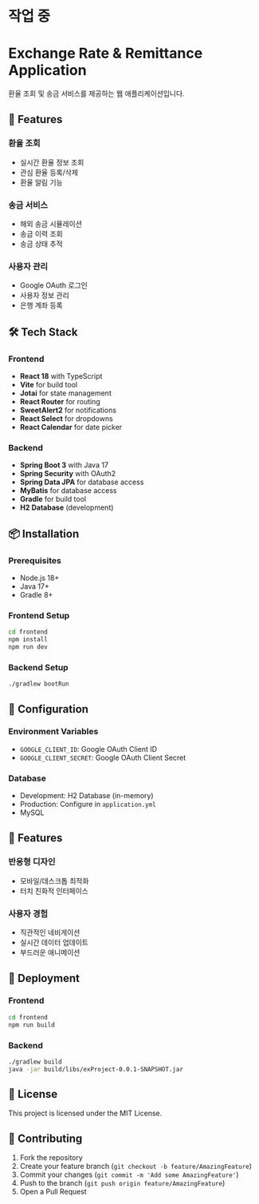 # 작업 중

# Exchange Rate & Remittance Application

환율 조회 및 송금 서비스를 제공하는 웹 애플리케이션입니다.

## 🚀 Features

### 환율 조회
- 실시간 환율 정보 조회
- 관심 환율 등록/삭제
- 환율 알림 기능

### 송금 서비스
- 해외 송금 시뮬레이션
- 송금 이력 조회
- 송금 상태 추적

### 사용자 관리
- Google OAuth 로그인
- 사용자 정보 관리
- 은행 계좌 등록

## 🛠️ Tech Stack

### Frontend
- **React 18** with TypeScript
- **Vite** for build tool
- **Jotai** for state management
- **React Router** for routing
- **SweetAlert2** for notifications
- **React Select** for dropdowns
- **React Calendar** for date picker

### Backend
- **Spring Boot 3** with Java 17
- **Spring Security** with OAuth2
- **Spring Data JPA** for database access
- **MyBatis** for database access
- **Gradle** for build tool
- **H2 Database** (development)

## 📦 Installation

### Prerequisites
- Node.js 18+
- Java 17+
- Gradle 8+

### Frontend Setup
```bash
cd frontend
npm install
npm run dev
```

### Backend Setup
```bash
./gradlew bootRun
```

## 🔧 Configuration

### Environment Variables
- `GOOGLE_CLIENT_ID`: Google OAuth Client ID
- `GOOGLE_CLIENT_SECRET`: Google OAuth Client Secret

### Database
- Development: H2 Database (in-memory)
- Production: Configure in `application.yml`
- MySQL

## 📱 Features

### 반응형 디자인
- 모바일/데스크톱 최적화
- 터치 친화적 인터페이스

### 사용자 경험
- 직관적인 네비게이션
- 실시간 데이터 업데이트
- 부드러운 애니메이션

## 🚀 Deployment

### Frontend
```bash
cd frontend
npm run build
```

### Backend
```bash
./gradlew build
java -jar build/libs/exProject-0.0.1-SNAPSHOT.jar
```

## 📄 License

This project is licensed under the MIT License.

## 🤝 Contributing

1. Fork the repository
2. Create your feature branch (`git checkout -b feature/AmazingFeature`)
3. Commit your changes (`git commit -m 'Add some AmazingFeature'`)
4. Push to the branch (`git push origin feature/AmazingFeature`)
5. Open a Pull Request 